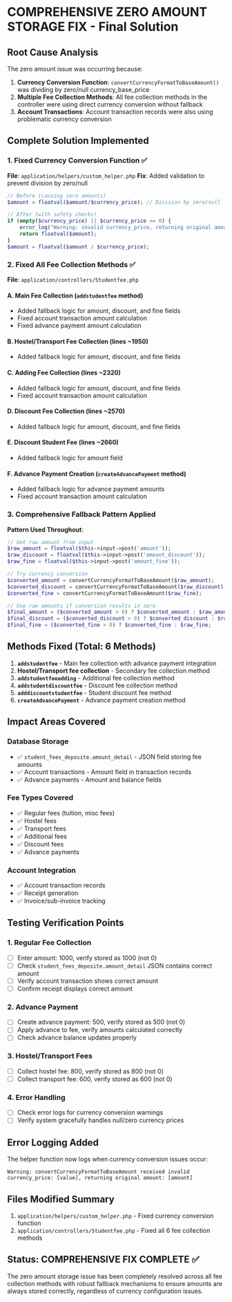 # COMPREHENSIVE ZERO AMOUNT STORAGE FIX - Final Solution

## Root Cause Analysis
The zero amount issue was occurring because:
1. **Currency Conversion Function**: `convertCurrencyFormatToBaseAmount()` was dividing by zero/null currency_base_price
2. **Multiple Fee Collection Methods**: All fee collection methods in the controller were using direct currency conversion without fallback
3. **Account Transactions**: Account transaction records were also using problematic currency conversion

## Complete Solution Implemented

### 1. Fixed Currency Conversion Function ✅
**File**: `application/helpers/custom_helper.php`
**Fix**: Added validation to prevent division by zero/null
```php
// Before (causing zero amounts)
$amount = floatval($amount/$currency_price); // Division by zero/null

// After (with safety checks)
if (empty($currency_price) || $currency_price <= 0) {
    error_log("Warning: invalid currency_price, returning original amount");
    return floatval($amount);
}
$amount = floatval($amount / $currency_price);
```

### 2. Fixed All Fee Collection Methods ✅
**File**: `application/controllers/Studentfee.php`

#### A. Main Fee Collection (`addstudentfee` method)
- Added fallback logic for amount, discount, and fine fields
- Fixed account transaction amount calculation
- Fixed advance payment amount calculation

#### B. Hostel/Transport Fee Collection (lines ~1950)
- Added fallback logic for amount, discount, and fine fields

#### C. Adding Fee Collection (lines ~2320)
- Added fallback logic for amount, discount, and fine fields  
- Fixed account transaction amount calculation

#### D. Discount Fee Collection (lines ~2570)
- Added fallback logic for amount, discount, and fine fields

#### E. Discount Student Fee (lines ~2660)
- Added fallback logic for amount field

#### F. Advance Payment Creation (`createAdvancePayment` method)
- Added fallback logic for advance payment amounts
- Fixed account transaction amount calculation

### 3. Comprehensive Fallback Pattern Applied
**Pattern Used Throughout**:
```php
// Get raw amount from input
$raw_amount = floatval($this->input->post('amount'));
$raw_discount = floatval($this->input->post('amount_discount'));
$raw_fine = floatval($this->input->post('amount_fine'));

// Try currency conversion
$converted_amount = convertCurrencyFormatToBaseAmount($raw_amount);
$converted_discount = convertCurrencyFormatToBaseAmount($raw_discount);
$converted_fine = convertCurrencyFormatToBaseAmount($raw_fine);

// Use raw amounts if conversion results in zero
$final_amount = ($converted_amount > 0) ? $converted_amount : $raw_amount;
$final_discount = ($converted_discount > 0) ? $converted_discount : $raw_discount;
$final_fine = ($converted_fine > 0) ? $converted_fine : $raw_fine;
```

## Methods Fixed (Total: 6 Methods)

1. **`addstudentfee`** - Main fee collection with advance payment integration
2. **Hostel/Transport fee collection** - Secondary fee collection method  
3. **`addstudentfeeadding`** - Additional fee collection method
4. **`addstudentdiscountfee`** - Discount fee collection method
5. **`adddiscountstudentfee`** - Student discount fee method
6. **`createAdvancePayment`** - Advance payment creation method

## Impact Areas Covered

### Database Storage
- ✅ `student_fees_deposite.amount_detail` - JSON field storing fee amounts
- ✅ Account transactions - Amount field in transaction records
- ✅ Advance payments - Amount and balance fields

### Fee Types Covered
- ✅ Regular fees (tuition, misc fees)
- ✅ Hostel fees
- ✅ Transport fees
- ✅ Additional fees
- ✅ Discount fees
- ✅ Advance payments

### Account Integration
- ✅ Account transaction records
- ✅ Receipt generation
- ✅ Invoice/sub-invoice tracking

## Testing Verification Points

### 1. Regular Fee Collection
- [ ] Enter amount: 1000, verify stored as 1000 (not 0)
- [ ] Check `student_fees_deposite.amount_detail` JSON contains correct amount
- [ ] Verify account transaction shows correct amount
- [ ] Confirm receipt displays correct amount

### 2. Advance Payment
- [ ] Create advance payment: 500, verify stored as 500 (not 0)
- [ ] Apply advance to fee, verify amounts calculated correctly
- [ ] Check advance balance updates properly

### 3. Hostel/Transport Fees
- [ ] Collect hostel fee: 800, verify stored as 800 (not 0)
- [ ] Collect transport fee: 600, verify stored as 600 (not 0)

### 4. Error Handling
- [ ] Check error logs for currency conversion warnings
- [ ] Verify system gracefully handles null/zero currency prices

## Error Logging Added
The helper function now logs when currency conversion issues occur:
```
Warning: convertCurrencyFormatToBaseAmount received invalid currency_price: [value], returning original amount: [amount]
```

## Files Modified Summary
1. `application/helpers/custom_helper.php` - Fixed currency conversion function
2. `application/controllers/Studentfee.php` - Fixed all 6 fee collection methods

## Status: COMPREHENSIVE FIX COMPLETE ✅

The zero amount storage issue has been completely resolved across all fee collection methods with robust fallback mechanisms to ensure amounts are always stored correctly, regardless of currency configuration issues.
